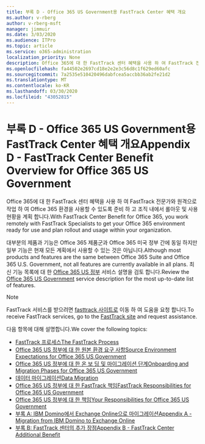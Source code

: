 ```yaml
---
title: 부록 D - Office 365 US Government용 FastTrack Center 혜택 개요
ms.author: v-rberg
author: v-rberg-msft
manager: jimmuir
ms.date: 3/03/2020
ms.audience: ITPro
ms.topic: article
ms.service: o365-administration
localization_priority: None
description: Office 365에 대 한 FastTrack 센터 혜택을 사용 하 여 FastTrack 전문가와 원격으로 작업 하 여 Office 365 환경을 사용할 수 있도록 준비 하 고 조직 내에서 롤아웃 및 사용 현황을 계획 합니다.
ms.openlocfilehash: fa44502e2697cd18e2e2e3c56d8c1f629ed60afc
ms.sourcegitcommit: 7a2535e510420496dabfcea5accbb36ab2fe21d2
ms.translationtype: MT
ms.contentlocale: ko-KR
ms.lasthandoff: 03/30/2020
ms.locfileid: "43052815"
---
```

# <a name="appendix-d---fasttrack-center-benefit-overview-for-office-365-us-government"></a><span data-ttu-id="16ab3-103">부록 D - Office 365 US Government용 FastTrack Center 혜택 개요</span><span class="sxs-lookup"><span data-stu-id="16ab3-103">Appendix D - FastTrack Center Benefit Overview for Office 365 US Government</span></span>

<span data-ttu-id="16ab3-104">Office 365에 대 한 FastTrack 센터 혜택을 사용 하 여 FastTrack 전문가와 원격으로 작업 하 여 Office 365 환경을 사용할 수 있도록 준비 하 고 조직 내에서 롤아웃 및 사용 현황을 계획 합니다.</span><span class="sxs-lookup"><span data-stu-id="16ab3-104">With FastTrack Center Benefit for Office 365, you work remotely with FastTrack Specialists to get your Office 365 environment ready for use and plan rollout and usage within your organization.</span></span> 
  
<span data-ttu-id="16ab3-105">대부분의 제품과 기능은 Office 365 제품군과 Office 365 미국 정부 간에 동일 하지만 일부 기능은 현재 모든 계획에서 사용할 수 있는 것은 아닙니다.</span><span class="sxs-lookup"><span data-stu-id="16ab3-105">Although most products and features are the same between Office 365 Suite and Office 365 U.S. Government, not all features are currently available in all plans.</span></span> <span data-ttu-id="16ab3-106">최신 기능 목록에 대 한 [Office 365 US 정부](https://aka.ms/aboutgovcloud) 서비스 설명을 검토 합니다.</span><span class="sxs-lookup"><span data-stu-id="16ab3-106">Review the [Office 365 US Government](https://aka.ms/aboutgovcloud) service description for the most up-to-date list of features.</span></span>

> [!NOTE]
> <span data-ttu-id="16ab3-107">FastTrack 서비스를 받으려면 [fasttrack 사이트로](https://go.microsoft.com/fwlink/?linkid=780698) 이동 하 여 도움을 요청 합니다.</span><span class="sxs-lookup"><span data-stu-id="16ab3-107">To receive FastTrack services, go to the [FastTrack site](https://go.microsoft.com/fwlink/?linkid=780698) and request assistance.</span></span>  

<span data-ttu-id="16ab3-108">다음 항목에 대해 설명합니다.</span><span class="sxs-lookup"><span data-stu-id="16ab3-108">We cover the following topics:</span></span>
- [<span data-ttu-id="16ab3-109">FastTrack 프로세스</span><span class="sxs-lookup"><span data-stu-id="16ab3-109">The FastTrack Process</span></span>](O365-fasttrack-process.md) 
- [<span data-ttu-id="16ab3-110">Office 365 US 정부에 대 한 원본 환경 요구 사항</span><span class="sxs-lookup"><span data-stu-id="16ab3-110">Source Environment Expectations for Office 365 US Government</span></span>](US-Gov-appendix-source-environment-expectations.md)   
- [<span data-ttu-id="16ab3-111">Office 365 US 정부에 대 한 온 보 딩 및 마이그레이션 단계</span><span class="sxs-lookup"><span data-stu-id="16ab3-111">Onboarding and Migration Phases for Office 365 US Government</span></span>](US-Gov-appendix-onboarding-and-migration.md)
- [<span data-ttu-id="16ab3-112">데이터 마이그레이션</span><span class="sxs-lookup"><span data-stu-id="16ab3-112">Data Migration</span></span>](O365-data-migration.md)    
- [<span data-ttu-id="16ab3-113">Office 365 US 정부에 대 한 FastTrack 책임</span><span class="sxs-lookup"><span data-stu-id="16ab3-113">FastTrack Responsibilities for Office 365 US Government</span></span>](US-Gov-appendix-fasttrack-responsibilities.md)   
- [<span data-ttu-id="16ab3-114">Office 365 US 정부에 대 한 책임</span><span class="sxs-lookup"><span data-stu-id="16ab3-114">Your Responsibilities for Office 365 US Government</span></span>](US-Gov-appendix-your-responsibilities.md) 
- [<span data-ttu-id="16ab3-115">부록 A: IBM Domino에서 Exchange Online으로 마이그레이션</span><span class="sxs-lookup"><span data-stu-id="16ab3-115">Appendix A - Migration from IBM Domino to Exchange Online</span></span>](O365-from-ibm-domino-to-exchange-online.md)   
- [<span data-ttu-id="16ab3-116">부록 B: FastTrack 센터의 추가 장점</span><span class="sxs-lookup"><span data-stu-id="16ab3-116">Appendix B - FastTrack Center Additional Benefit</span></span>](O365-fasttrack-additional-benefits.md)
